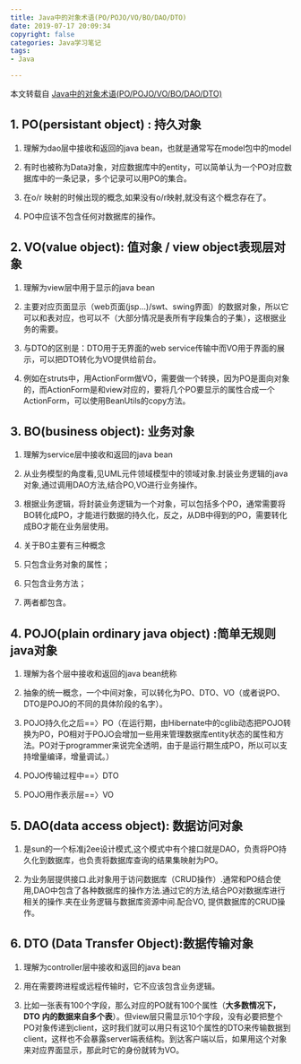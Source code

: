 ```yaml
---
title: Java中的对象术语(PO/POJO/VO/BO/DAO/DTO)
date: 2019-07-17 20:09:34
copyright: false
categories: Java学习笔记
tags:
- Java

---
```




本文转载自 [Java中的对象术语(PO/POJO/VO/BO/DAO/DTO)](https://blog.csdn.net/u010297957/article/details/49817563)



## **1. PO(persistant object) : 持久对象**

1. 理解为dao层中接收和返回的java bean，也就是通常写在model包中的model

2. 有时也被称为Data对象，对应数据库中的entity，可以简单认为一个PO对应数据库中的一条记录，多个记录可以用PO的集合。

3. 在o/r 映射的时候出现的概念,如果没有o/r映射,就没有这个概念存在了。

4. PO中应该不包含任何对数据库的操作。

<!--more-->

## **2. VO(value object): 值对象 / view object表现层对象**

1. 理解为view层中用于显示的java bean

2. 主要对应页面显示（web页面(jsp...)/swt、swing界面）的数据对象，所以它可以和表对应，也可以不（大部分情况是表所有字段集合的子集），这根据业务的需要。

3. 与DTO的区别是：DTO用于无界面的web service传输中而VO用于界面的展示，可以把DTO转化为VO提供给前台。

4. 例如在struts中，用ActionForm做VO，需要做一个转换，因为PO是面向对象的，而ActionForm是和view对应的，要将几个PO要显示的属性合成一个ActionForm，可以使用BeanUtils的copy方法。

## **3. BO(business object): 业务对象**

1. 理解为service层中接收和返回的java bean

2. 从业务模型的角度看,见UML元件领域模型中的领域对象.封装业务逻辑的java对象,通过调用DAO方法,结合PO,VO进行业务操作。

3. 根据业务逻辑，将封装业务逻辑为一个对象，可以包括多个PO，通常需要将BO转化成PO，才能进行数据的持久化，反之，从DB中得到的PO，需要转化成BO才能在业务层使用。

4.  关于BO主要有三种概念
   1.  只包含业务对象的属性；  
   2.  只包含业务方法； 
   3.  两者都包含。

## **4. POJO(plain ordinary java object) :简单无规则java对象**

1. 理解为各个层中接收和返回的java bean统称

2. 抽象的统一概念，一个中间对象，可以转化为PO、DTO、VO（或者说PO、DTO是POJO的不同的具体阶段的名字）。

3. POJO持久化之后==〉PO（在运行期，由Hibernate中的cglib动态把POJO转换为PO，PO相对于POJO会增加一些用来管理数据库entity状态的属性和方法。PO对于programmer来说完全透明，由于是运行期生成PO，所以可以支持增量编译，增量调试。）

4. POJO传输过程中==〉DTO

5. POJO用作表示层==〉VO

## **5. DAO(data access object): 数据访问对象**

1. 是sun的一个标准j2ee设计模式,这个模式中有个接口就是DAO，负责将PO持久化到数据库，也负责将数据库查询的结果集映射为PO。

2. 为业务层提供接口.此对象用于访问数据库（CRUD操作）.通常和PO结合使用,DAO中包含了各种数据库的操作方法.通过它的方法,结合PO对数据库进行相关的操作.夹在业务逻辑与数据库资源中间.配合VO, 提供数据库的CRUD操作。

## **6. DTO (Data Transfer Object):数据传输对象**

1. 理解为controller层中接收和返回的java bean

2. 用在需要跨进程或远程传输时，它不应该包含业务逻辑。

3. 比如一张表有100个字段，那么对应的PO就有100个属性（**大多数情况下，DTO 内的数据来自多个表**）。但view层只需显示10个字段，没有必要把整个PO对象传递到client，这时我们就可以用只有这10个属性的DTO来传输数据到client，这样也不会暴露server端表结构。到达客户端以后，如果用这个对象来对应界面显示，那此时它的身份就转为VO。

